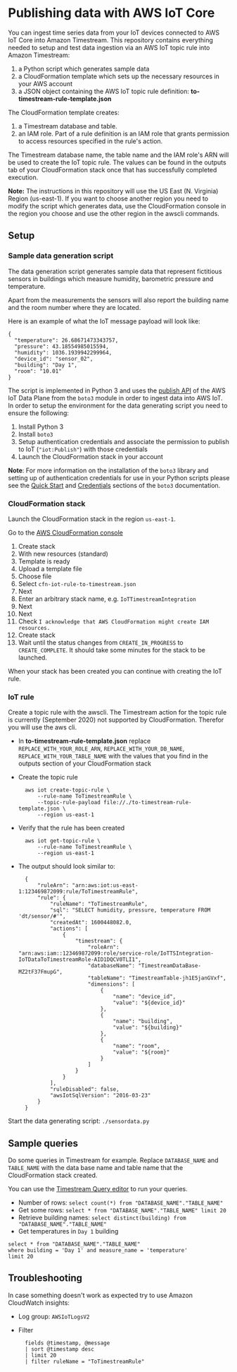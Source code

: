 # Publishing data with AWS IoT Core

You can ingest time series data from your IoT devices connected to AWS IoT Core into Amazon Timestream. This repository contains everything needed to setup and test data ingestion via an AWS IoT topic rule into Amazon Timestream:

1. a Python script which generates sample data
2. a CloudFormation template which sets up the necessary resources in your AWS account
3. a JSON object containing the AWS IoT topic rule definition: **to-timestream-rule-template.json**

The CloudFormation template creates:

1. a Timestream database and table.
2. an IAM role. Part of a rule definition is an IAM role that grants permission to access resources specified in the rule's action.

The Timestream database name, the table name and the IAM role's ARN will be used to create the IoT topic rule. The values can be found in the outputs tab of your CloudFormation stack once that has successfully completed execution.

**Note:** The instructions in this repository will use the US East (N. Virginia) Region (us-east-1). If you want to choose another region you need to modify the script which generates data, use the CloudFormation console in the region you choose and use the other region in the awscli commands.

## Setup

### Sample data generation script
The data generation script generates sample data that represent fictitious sensors in buildings which measure humidity, barometric pressure and temperature. 

Apart from the measurements the sensors will also report the building name and the room number where they are located.

Here is an example of what the IoT message payload will look like:

	{
	  "temperature": 26.68671473343757,
	  "pressure": 43.18554985015594,
	  "humidity": 1036.1939942299964,
	  "device_id": "sensor_02",
	  "building": "Day 1",
	  "room": "10.01"
	}


The script is implemented in Python 3 and uses the [publish API](https://docs.aws.amazon.com/iot/latest/apireference/API_iotdata_Publish.html) of the AWS IoT Data Plane from the `boto3` module in order to ingest data into AWS IoT. In order to setup the environment for the data generating script you need to ensure the following:

1. Install Python 3
2. Install `boto3`
3. Setup authentication credentials and associate the permission to publish to IoT (`"iot:Publish"`) with those credentials
4. Launch the CloudFormation stack in your account

**Note**: For more information on the installation of the `boto3` library and setting up of authentication credentials for use in your Python scripts please see the [Quick Start](https://boto3.amazonaws.com/v1/documentation/api/latest/guide/quickstart.html) and [Credentials](https://boto3.amazonaws.com/v1/documentation/api/latest/guide/credentials.html) sections of the `boto3` documentation.

### CloudFormation stack
Launch the CloudFormation stack in the region `us-east-1`.

Go to the [AWS CloudFormation console](https://console.aws.amazon.com/cloudformation/home?region=us-east-1#)

1. Create stack
2. With new resources (standard)
3. Template is ready
4. Upload a template file
5. Choose file
6. Select `cfn-iot-rule-to-timestream.json`
7. Next
8. Enter an arbitrary stack name, e.g. `IoTTimestreamIntegration`
9. Next
10. Next
11. Check `I acknowledge that AWS CloudFormation might create IAM resources.`
12. Create stack
13. Wait until the status changes from `CREATE_IN_PROGRESS` to `CREATE_COMPLETE`. It should take some minutes for the stack to be launched.

When your stack has been created you can continue with creating the IoT rule.


### IoT rule
Create a topic rule with the awscli. The Timestream action for the topic rule is currently (September 2020) not supported by CloudFormation. Therefor you will use the aws cli.

* In **to-timestream-rule-template.json** replace `REPLACE_WITH_YOUR_ROLE_ARN`, `REPLACE_WITH_YOUR_DB_NAME`, `REPLACE_WITH_YOUR_TABLE_NAME` with the values that you find in the outputs section of your CloudFormation stack
* Create the topic rule

		aws iot create-topic-rule \
			--rule-name ToTimestreamRule \
			--topic-rule-payload file://./to-timestream-rule-template.json \
			--region us-east-1
* Verify that the rule has been created

		aws iot get-topic-rule \
			--rule-name ToTimestreamRule \
			--region us-east-1
		
* The output should look similar to:

		{
		    "ruleArn": "arn:aws:iot:us-east-1:123469872099:rule/ToTimestreamRule",
		    "rule": {
		        "ruleName": "ToTimestreamRule",
		        "sql": "SELECT humidity, pressure, temperature FROM 'dt/sensor/#'",
		        "createdAt": 1600448082.0,
		        "actions": [
		            {
		                "timestream": {
		                    "roleArn": "arn:aws:iam::123469872099:role/service-role/IoTTSIntegration-IoTDataToTimestreamRole-AID1DQCV0TLI1",
		                    "databaseName": "TimestreamDataBase-MZ2tF37FmupG",
		                    "tableName": "TimestreamTable-jh1E5janGVxf",
		                    "dimensions": [
		                        {
		                            "name": "device_id",
		                            "value": "${device_id}"
		                        },
		                        {
		                            "name": "building",
		                            "value": "${building}"
		                        },
		                        {
		                            "name": "room",
		                            "value": "${room}"
		                        }
		                    ]
		                }
		            }
		        ],
		        "ruleDisabled": false,
		        "awsIotSqlVersion": "2016-03-23"
		    }
		}


Start the data generating script: `./sensordata.py`

## Sample queries
Do some queries in Timestream for example. Replace `DATABASE_NAME` and `TABLE_NAME` with the data base name and table name that the CloudFormation stack created.

You can use the [Timestream Query editor](https://console.aws.amazon.com/timestream/home?region=us-east-1#query-editor:) to run your queries.

* Number of rows: `select count(*) from "DATABASE_NAME"."TABLE_NAME"`
* Get some rows: `select * from "DATABASE_NAME"."TABLE_NAME" limit 20`
* Retrieve building names: `select distinct(building) from "DATABASE_NAME"."TABLE_NAME"`
* Get temperatures in `Day 1` building
```
select * from "DATABASE_NAME"."TABLE_NAME" 
where building = 'Day 1' and measure_name = 'temperature'
limit 20
```

## Troubleshooting
In case something doesn't work as expected try to use Amazon CloudWatch insights:

* Log group: `AWSIoTLogsV2`
* Filter

		fields @timestamp, @message
		| sort @timestamp desc
		| limit 20
		| filter ruleName = "ToTimestreamRule"


